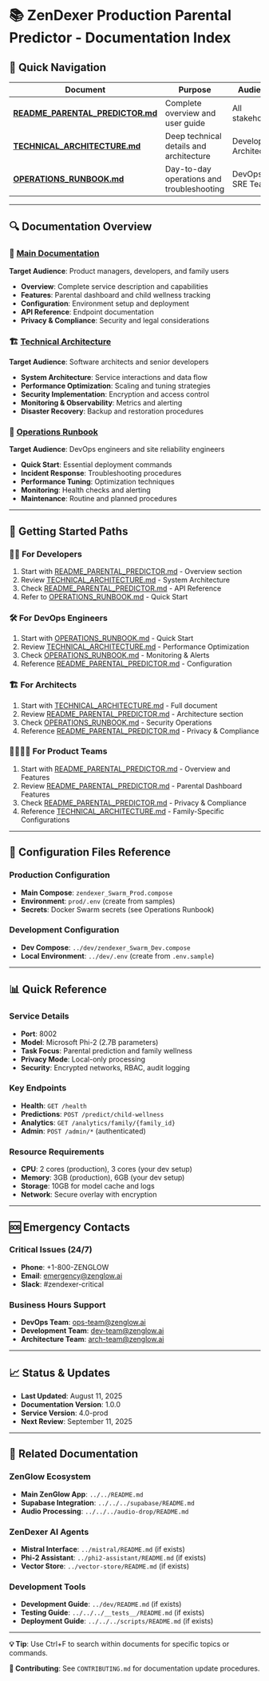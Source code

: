 # 📚 ZenDexer Production Parental Predictor - Documentation Index

## 🎯 Quick Navigation

| Document                                                           | Purpose                                   | Audience               |
| ------------------------------------------------------------------ | ----------------------------------------- | ---------------------- |
| **[README_PARENTAL_PREDICTOR.md](./README_PARENTAL_PREDICTOR.md)** | Complete overview and user guide          | All stakeholders       |
| **[TECHNICAL_ARCHITECTURE.md](./TECHNICAL_ARCHITECTURE.md)**       | Deep technical details and architecture   | Developers, Architects |
| **[OPERATIONS_RUNBOOK.md](./OPERATIONS_RUNBOOK.md)**               | Day-to-day operations and troubleshooting | DevOps, SRE Teams      |

---

## 🔍 Documentation Overview

### 📖 [Main Documentation](./README_PARENTAL_PREDICTOR.md)

**Target Audience**: Product managers, developers, and family users

- **Overview**: Complete service description and capabilities
- **Features**: Parental dashboard and child wellness tracking
- **Configuration**: Environment setup and deployment
- **API Reference**: Endpoint documentation
- **Privacy & Compliance**: Security and legal considerations

### 🏗️ [Technical Architecture](./TECHNICAL_ARCHITECTURE.md)

**Target Audience**: Software architects and senior developers

- **System Architecture**: Service interactions and data flow
- **Performance Optimization**: Scaling and tuning strategies
- **Security Implementation**: Encryption and access control
- **Monitoring & Observability**: Metrics and alerting
- **Disaster Recovery**: Backup and restoration procedures

### 🚨 [Operations Runbook](./OPERATIONS_RUNBOOK.md)

**Target Audience**: DevOps engineers and site reliability engineers

- **Quick Start**: Essential deployment commands
- **Incident Response**: Troubleshooting procedures
- **Performance Tuning**: Optimization techniques
- **Monitoring**: Health checks and alerting
- **Maintenance**: Routine and planned procedures

---

## 🚀 Getting Started Paths

### 👨‍💻 **For Developers**

1. Start with [README_PARENTAL_PREDICTOR.md](./README_PARENTAL_PREDICTOR.md) - Overview section
2. Review [TECHNICAL_ARCHITECTURE.md](./TECHNICAL_ARCHITECTURE.md) - System Architecture
3. Check [README_PARENTAL_PREDICTOR.md](./README_PARENTAL_PREDICTOR.md) - API Reference
4. Refer to [OPERATIONS_RUNBOOK.md](./OPERATIONS_RUNBOOK.md) - Quick Start

### 🛠️ **For DevOps Engineers**

1. Start with [OPERATIONS_RUNBOOK.md](./OPERATIONS_RUNBOOK.md) - Quick Start
2. Review [TECHNICAL_ARCHITECTURE.md](./TECHNICAL_ARCHITECTURE.md) - Performance Optimization
3. Check [OPERATIONS_RUNBOOK.md](./OPERATIONS_RUNBOOK.md) - Monitoring & Alerts
4. Reference [README_PARENTAL_PREDICTOR.md](./README_PARENTAL_PREDICTOR.md) - Configuration

### 🏗️ **For Architects**

1. Start with [TECHNICAL_ARCHITECTURE.md](./TECHNICAL_ARCHITECTURE.md) - Full document
2. Review [README_PARENTAL_PREDICTOR.md](./README_PARENTAL_PREDICTOR.md) - Architecture section
3. Check [OPERATIONS_RUNBOOK.md](./OPERATIONS_RUNBOOK.md) - Security Operations
4. Reference [README_PARENTAL_PREDICTOR.md](./README_PARENTAL_PREDICTOR.md) - Privacy & Compliance

### 👨‍👩‍👧‍👦 **For Product Teams**

1. Start with [README_PARENTAL_PREDICTOR.md](./README_PARENTAL_PREDICTOR.md) - Overview and Features
2. Review [README_PARENTAL_PREDICTOR.md](./README_PARENTAL_PREDICTOR.md) - Parental Dashboard Features
3. Check [README_PARENTAL_PREDICTOR.md](./README_PARENTAL_PREDICTOR.md) - Privacy & Compliance
4. Reference [TECHNICAL_ARCHITECTURE.md](./TECHNICAL_ARCHITECTURE.md) - Family-Specific Configurations

---

## 🔧 Configuration Files Reference

### Production Configuration

- **Main Compose**: `zendexer_Swarm_Prod.compose`
- **Environment**: `prod/.env` (create from samples)
- **Secrets**: Docker Swarm secrets (see Operations Runbook)

### Development Configuration

- **Dev Compose**: `../dev/zendexer_Swarm_Dev.compose`
- **Local Environment**: `../dev/.env` (create from `.env.sample`)

---

## 📊 Quick Reference

### Service Details

- **Port**: 8002
- **Model**: Microsoft Phi-2 (2.7B parameters)
- **Task Focus**: Parental prediction and family wellness
- **Privacy Mode**: Local-only processing
- **Security**: Encrypted networks, RBAC, audit logging

### Key Endpoints

- **Health**: `GET /health`
- **Predictions**: `POST /predict/child-wellness`
- **Analytics**: `GET /analytics/family/{family_id}`
- **Admin**: `POST /admin/*` (authenticated)

### Resource Requirements

- **CPU**: 2 cores (production), 3 cores (your dev setup)
- **Memory**: 3GB (production), 6GB (your dev setup)
- **Storage**: 10GB for model cache and logs
- **Network**: Secure overlay with encryption

---

## 🆘 Emergency Contacts

### Critical Issues (24/7)

- **Phone**: +1-800-ZENGLOW
- **Email**: emergency@zenglow.ai
- **Slack**: #zendexer-critical

### Business Hours Support

- **DevOps Team**: ops-team@zenglow.ai
- **Development Team**: dev-team@zenglow.ai
- **Architecture Team**: arch-team@zenglow.ai

---

## 📈 Status & Updates

- **Last Updated**: August 11, 2025
- **Documentation Version**: 1.0.0
- **Service Version**: 4.0-prod
- **Next Review**: September 11, 2025

---

## 🔗 Related Documentation

### ZenGlow Ecosystem

- **Main ZenGlow App**: `../../README.md`
- **Supabase Integration**: `../../../supabase/README.md`
- **Audio Processing**: `../../../audio-drop/README.md`

### ZenDexer AI Agents

- **Mistral Interface**: `../mistral/README.md` (if exists)
- **Phi-2 Assistant**: `../phi2-assistant/README.md` (if exists)
- **Vector Store**: `../vector-store/README.md` (if exists)

### Development Tools

- **Development Guide**: `../dev/README.md` (if exists)
- **Testing Guide**: `../../../__tests__/README.md` (if exists)
- **Deployment Guide**: `../../../scripts/README.md` (if exists)

---

**💡 Tip**: Use Ctrl+F to search within documents for specific topics or commands.

**📝 Contributing**: See `CONTRIBUTING.md` for documentation update procedures.
